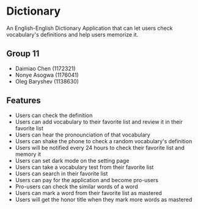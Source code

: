# Dictionary

An English-English Dictionary Application that can let users check vocabulary's definitions and help users memorize it.

## Group 11

- Daimiao Chen (1172321)
- Nonye Asogwa (1176041)
- Oleg Baryshev (1138630)

## Features

- Users can check the definition
- Users can add vocabulary to their favorite list and review it in their favorite list
- Users can hear the pronounciation of that vocabulary
- Users can shake the phone to check a random vocabulary's definition
- Users will be notified every 24 hours to check their favorite list and memory it
- Users can set dark mode on the setting page
- Users can take a vocabulary test from their favorite list
- Users can search in their favorite list
- Users can pay for the application and become pro-users
- Pro-users can check the similar words of a word
- Users can mark a word from their favorite list as mastered
- Users will get the honor title when they mark more words as mastered

